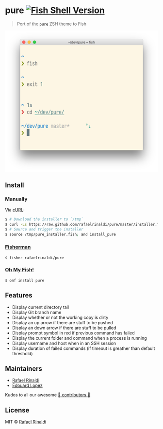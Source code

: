 # pure [![Fish Shell Version](https://img.shields.io/badge/fish-v2.2.0-007EC7.svg?style=flat-square)](http://fishshell.com)

> Port of the [`pure`](https://github.com/sindresorhus/pure) ZSH theme to Fish

<p align="center">
  <img width="572" src="screenshot.png">
</p>

## Install

### Manually

Via [cURL](https://curl.haxx.se):

```sh
$ # Download the installer to `/tmp`
$ curl -Ls https://raw.github.com/rafaelrinaldi/pure/master/installer.fish > /tmp/pure_installer.fish
$ # Source and trigger the installer
$ source /tmp/pure_installer.fish; and install_pure
```

### [Fisherman](http://fisherman.sh)

```fish
$ fisher rafaelrinaldi/pure
```

### [Oh My Fish!](https://github.com/oh-my-fish)

```fish
$ omf install pure
```

## Features

* Display current directory tail
* Display Git branch name
* Display whether or not the working copy is dirty
* Display an up arrow if there are stuff to be pushed
* Display an down arrow if there are stuff to be pulled
* Display prompt symbol in red if previous command has failed
* Display the current folder and command when a process is running
* Display username and host when in an SSH session
* Display duration of failed commands (if timeout is greather than default threshold)

## Maintainers

* [Rafael Rinaldi](https://github.com/rafaelrinaldi)
* [Édouard Lopez](https://github.com/edouard-lopez)

Kudos to all our awesome [:yellow_heart: contributors :yellow_heart:](../..//graphs/contributors)

## License

MIT © [Rafael Rinaldi](http://rinaldi.io)

